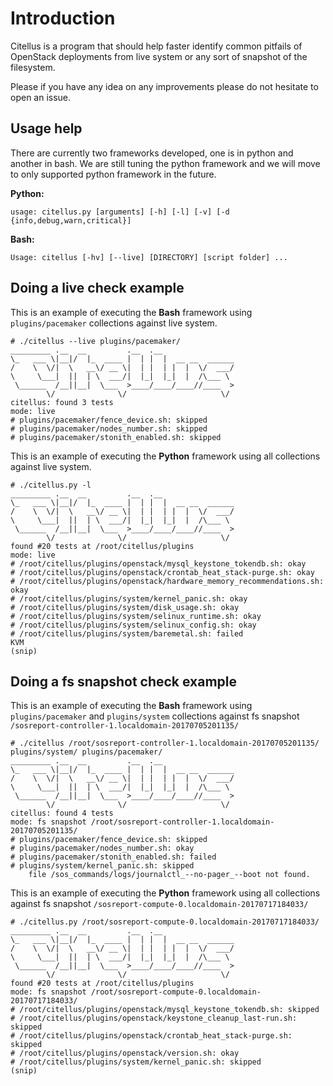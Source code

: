 # Introduction

Citellus is a program that should help faster identify common pitfails of OpenStack deployments from live system or any sort of snapshot of the filesystem.

Please if you have any idea on any improvements please do not hesitate to open an issue.

## Usage help
There are currently two frameworks developed, one is in python and another in bash. We are still tuning the python framework and we will move to only supported python framework in the future.

**Python:**
```
usage: citellus.py [arguments] [-h] [-l] [-v] [-d {info,debug,warn,critical}]
```

**Bash:**
```
Usage: citellus [-hv] [--live] [DIRECTORY] [script folder] ... 
```

## Doing a live check example

This is an example of executing the **Bash** framework using ```plugins/pacemaker``` collections against live system.
```
# ./citellus --live plugins/pacemaker/
_________ .__  __         .__  .__                
\_   ___ \|__|/  |_  ____ |  | |  |  __ __  ______
/    \  \/|  \   __\/ __ \|  | |  | |  |  \/  ___/
\     \___|  ||  | \  ___/|  |_|  |_|  |  /\___ \ 
 \______  /__||__|  \___  >____/____/____//____  >
        \/              \/                     \/ 
citellus: found 3 tests
mode: live
# plugins/pacemaker/fence_device.sh: skipped 
# plugins/pacemaker/nodes_number.sh: skipped 
# plugins/pacemaker/stonith_enabled.sh: skipped 
```
This is an example of executing the **Python** framework using all collections against live system.
```
# ./citellus.py -l
_________ .__  __         .__  .__                
\_   ___ \|__|/  |_  ____ |  | |  |  __ __  ______
/    \  \/|  \   __\/ __ \|  | |  | |  |  \/  ___/
\     \___|  ||  | \  ___/|  |_|  |_|  |  /\___ \ 
 \______  /__||__|  \___  >____/____/____//____  >
        \/              \/                     \/ 
found #20 tests at /root/citellus/plugins
mode: live
# /root/citellus/plugins/openstack/mysql_keystone_tokendb.sh: okay
# /root/citellus/plugins/openstack/crontab_heat_stack-purge.sh: okay
# /root/citellus/plugins/openstack/hardware_memory_recommendations.sh: okay
# /root/citellus/plugins/system/kernel_panic.sh: okay
# /root/citellus/plugins/system/disk_usage.sh: okay
# /root/citellus/plugins/system/selinux_runtime.sh: okay
# /root/citellus/plugins/system/selinux_config.sh: okay
# /root/citellus/plugins/system/baremetal.sh: failed
KVM
(snip)
```

## Doing a fs snapshot check example
This is an example of executing the **Bash** framework using ```plugins/pacemaker``` and ```plugins/system``` collections against fs snapshot ```/sosreport-controller-1.localdomain-20170705201135/```
```
# ./citellus /root/sosreport-controller-1.localdomain-20170705201135/ plugins/system/ plugins/pacemaker/
_________ .__  __         .__  .__                
\_   ___ \|__|/  |_  ____ |  | |  |  __ __  ______
/    \  \/|  \   __\/ __ \|  | |  | |  |  \/  ___/
\     \___|  ||  | \  ___/|  |_|  |_|  |  /\___ \ 
 \______  /__||__|  \___  >____/____/____//____  >
        \/              \/                     \/ 
citellus: found 4 tests
mode: fs snapshot /root/sosreport-controller-1.localdomain-20170705201135/
# plugins/pacemaker/fence_device.sh: skipped 
# plugins/pacemaker/nodes_number.sh: okay 
# plugins/pacemaker/stonith_enabled.sh: failed 
# plugins/system/kernel_panic.sh: skipped 
    file /sos_commands/logs/journalctl_--no-pager_--boot not found.
```
This is an example of executing the **Python** framework using all collections against fs snapshot ```/sosreport-compute-0.localdomain-20170717184033/```

```
# ./citellus.py /root/sosreport-compute-0.localdomain-20170717184033/
_________ .__  __         .__  .__                
\_   ___ \|__|/  |_  ____ |  | |  |  __ __  ______
/    \  \/|  \   __\/ __ \|  | |  | |  |  \/  ___/
\     \___|  ||  | \  ___/|  |_|  |_|  |  /\___ \ 
 \______  /__||__|  \___  >____/____/____//____  >
        \/              \/                     \/ 
found #20 tests at /root/citellus/plugins
mode: fs snapshot /root/sosreport-compute-0.localdomain-20170717184033/
# /root/citellus/plugins/openstack/mysql_keystone_tokendb.sh: skipped
# /root/citellus/plugins/openstack/keystone_cleanup_last-run.sh: skipped
# /root/citellus/plugins/openstack/crontab_heat_stack-purge.sh: skipped
# /root/citellus/plugins/openstack/version.sh: okay
# /root/citellus/plugins/system/kernel_panic.sh: skipped
(snip)
```
